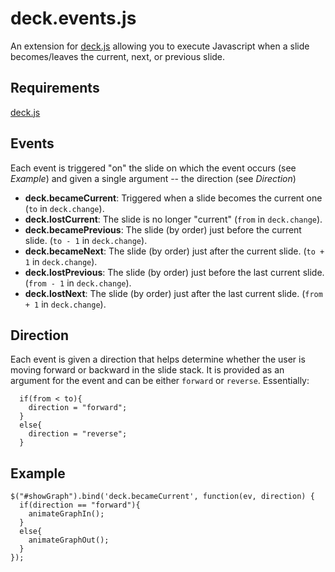 # deck.events.js

An extension for [deck.js][] allowing you to execute Javascript when a
  slide becomes/leaves the current, next, or previous slide.

## Requirements

[deck.js][]

## Events

Each event is triggered "on" the slide on which the event occurs (see _Example_)
  and given a single argument -- the direction (see _Direction_)

* **deck.becameCurrent**: Triggered when a slide becomes the current one
  (`to` in `deck.change`).
* **deck.lostCurrent**: The slide is no longer "current"
  (`from` in `deck.change`).
* **deck.becamePrevious**: The slide (by order) just before the current slide.
  (`to - 1` in `deck.change`).
* **deck.becameNext**: The slide (by order) just after the current slide.
  (`to + 1` in `deck.change`).
* **deck.lostPrevious**: The slide (by order) just before the last current slide.
  (`from - 1` in `deck.change`).
* **deck.lostNext**: The slide (by order) just after the last current slide.
  (`from + 1` in `deck.change`).
  

## Direction

Each event is given a direction that helps determine whether the user is
  moving forward or backward in the slide stack. It is provided as an argument
  for the event and can be either `forward` or `reverse`. Essentially:

```
  if(from < to){
    direction = "forward";
  }
  else{
    direction = "reverse";
  }
```


## Example

```
$("#showGraph").bind('deck.becameCurrent', function(ev, direction) {
  if(direction == "forward"){
    animateGraphIn();
  }
  else{
    animateGraphOut();
  }
});
```


[deck.js]: https://github.com/imakewebthings/deck.js

